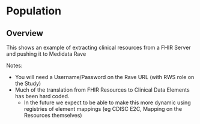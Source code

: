 # Population

## Overview
This shows an example of extracting clinical resources from a FHIR Server and pushing it to Medidata Rave

Notes:
* You will need a Username/Password on the Rave URL (with RWS role on the Study)
* Much of the translation from FHIR Resources to Clinical Data Elements has been hard coded.  
  * In the future we expect to be able to make this more dynamic using registries of element mappings (eg CDISC E2C, Mapping on the Resources themselves)
